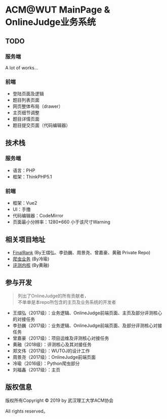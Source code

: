 ACM@WUT MainPage & OnlineJudge业务系统
===============

## TODO

### 服务端

A lot of works...

### 前端

- 登陆页面及逻辑
- 题目列表页面
- 网页整体布局（drawer）
- 主页细节调整
- 题目详情页面
- 题目提交页面（代码编辑器）

## 技术栈

### 服务端

- 语言：PHP
- 框架：ThinkPHP5.1

### 前端

- 框架：Vue2
- UI：手撸
- 代码编辑器：CodeMirror
- 页面最小分辨率：1280*660 小于该尺寸Warning

## 相关项目地址

- [FinalRank](https://github.com/DarkKris/FinalRank) (By王熠弘、李劲巍、周景尧、曾嘉豪、黄融 Private Repo)  
- [爬虫业务](https://github.com/IengY/flaskvj) (By冷瑜)  
- [评测内核](https://github.com/hr567/Ana) (By黄融)

## 参与开发

> 列出了OnlineJudge的所有贡献者，  
> 不单单是本repo所包含的主页及业务系统的开发者  

- 王熠弘（2017级）：业务逻辑、OnlineJudge前端页面、主页及部分评测核心的对接任务  
- 李劲巍（2017级）：业务逻辑、OnlineJudge前端页面、及部分评测核心对接任务  
- 曾嘉豪（2017级）：项目运维及评测核心对接任务  
- 黄融（2018级）：评测核心及其对接任务  
- 郑文伟（2017级）：WUTOJ的设计工作
- 周景尧（2017级）：OnlineJudge前端页面  
- 冷瑜（2016级）：Python爬虫部分  
- 刘福鑫（2017级）：主页  

## 版权信息

版权所有Copyright © 2019 by 武汉理工大学ACM协会

All rights reserved。
